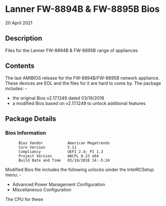 # Lanner FW-8894B &amp; FW-8895B Bios

20 April 2021

## Description
Files for the Lanner FW-8894B &amp; FW-8895B range of appliances

## Contents
The last AMIBIOS release for the FW-8894B/FW-8895B network appliance. These devices are EOL and the files for it are hard to come by. The package includes: -
  - the original Bios v2.17.1249 dated 03/19/2018
  - a modified Bios based on v2.17.1249 to unlock additional features

## Package Details

### Bios Information
	      Bios Vendor           American Megatrends
	      Core Version          5.11
	      Compliancy            UEFI 2.4; PI 1.3
	      Project Version       0ACFL 0.23 x64
	      Build Date and Time   03/19/2018 14:-5:24

Modified Bios file includes the following unlocks uinder the IntelRCSetup menu: -
- Advanced Power Management Configuration
- Miscellaneous Configuration

The CPU for these 
